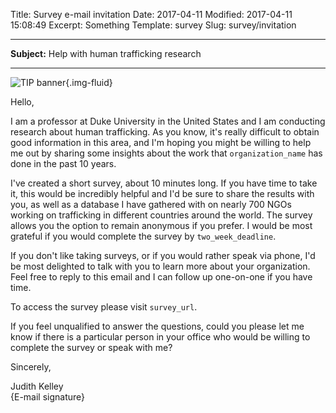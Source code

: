 Title: Survey e-mail invitation
Date: 2017-04-11
Modified: 2017-04-11 15:08:49
Excerpt: Something
Template: survey
Slug: survey/invitation

---

**Subject:** Help with human trafficking research

---

![TIP banner](/files/images/tip_banner.png){.img-fluid}

Hello,

I am a professor at Duke University in the United States and I am conducting research about human trafficking. As you know, it's really difficult to obtain good information in this area, and I'm hoping you might be willing to help me out by sharing some insights about the work that `organization_name` has done in the past 10 years.

I've created a short survey, about 10 minutes long. If you have time to take it, this would be incredibly helpful and I'd be sure to share the results with you, as well as a database I have gathered with on nearly 700 NGOs working on trafficking in different countries around the world. The survey allows you the option to remain anonymous if you prefer. I would be most grateful if you would complete the survey by `two_week_deadline`.

If you don't like taking surveys, or if you would rather speak via phone, I'd be most delighted to talk with you to learn more about your organization. Feel free to reply to this email and I can follow up one-on-one if you have time.

To access the survey please visit `survey_url`.

If you feel unqualified to answer the questions, could you please let me know if there is a particular person in your office who would be willing to complete the survey or speak with me?

Sincerely,

Judith Kelley  
{E-mail signature}
